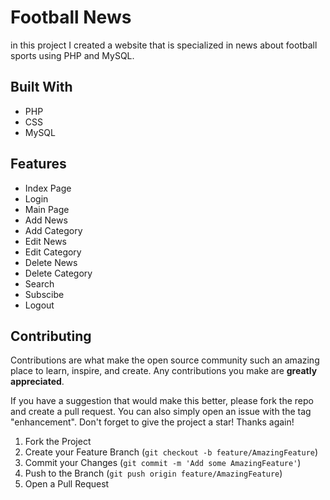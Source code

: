 # Football News
in this project I created a website that is specialized in news about football sports using PHP and MySQL.

## Built With
* PHP
* CSS
* MySQL

## Features
* Index Page
* Login
* Main Page
* Add News
* Add Category
* Edit News
* Edit Category
* Delete News
* Delete Category
* Search
* Subscibe
* Logout

## Contributing
Contributions are what make the open source community such an amazing place to learn, inspire, and create. Any contributions you make are **greatly appreciated**.

If you have a suggestion that would make this better, please fork the repo and create a pull request. You can also simply open an issue with the tag "enhancement".
Don't forget to give the project a star! Thanks again!

1. Fork the Project
2. Create your Feature Branch (`git checkout -b feature/AmazingFeature`)
3. Commit your Changes (`git commit -m 'Add some AmazingFeature'`)
4. Push to the Branch (`git push origin feature/AmazingFeature`)
5. Open a Pull Request
